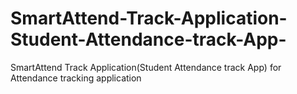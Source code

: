 # SmartAttend-Track-Application-Student-Attendance-track-App-
SmartAttend Track Application(Student Attendance track App)  for Attendance tracking application
